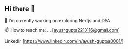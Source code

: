 ## Hi there 👋

🔭 I’m currently working on exploring Nextjs and DSA

📫 How to reach me: ... [ayushgupta2210116@gmail.com]

 LinkedIn [https://www.linkedin.com/in/ayush-guptaa0001/]

<!--
**ayushgupta010/ayushgupta010** is a ✨ _special_ ✨ repository because its `README.md` (this file) appears on your GitHub profile
Here are some ideas to get you started:

- 🔭 I’m currently working on ...
- 🌱 I’m currently learning ...
- 👯 I’m looking to collaborate on ...
- 🤔 I’m looking for help with ...
- 💬 Ask me about ...
- 📫 How to reach me: ...
- 😄 Pronouns: ...
- ⚡ Fun fact: ...
-->
